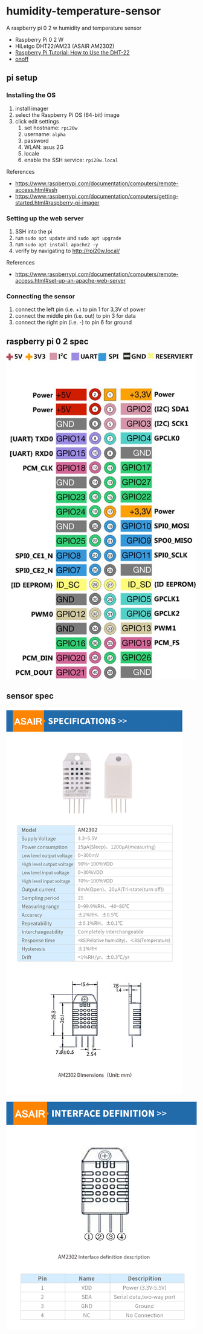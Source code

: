 # humidity-temperature-sensor

A raspberry pi 0 2 w humidity and temperature sensor

- Raspberry Pi 0 2 W
- HiLetgo DHT22/AM23 (ASAIR AM2302)
- [Raspberry Pi Tutorial: How to Use the DHT-22](https://www.instructables.com/Raspberry-Pi-Tutorial-How-to-Use-the-DHT-22/)
- [onoff](https://github.com/fivdi/onoff)

## pi setup

### Installing the OS

1. install imager
1. select the Raspberry Pi OS (64-bit) image
1. click edit settings
    1. set hostname: `rpi20w`
    1. username: `alpha`
    1. password
    1. WLAN: asus 2G
    1. locale
    1. enable the SSH service: `rpi20w.local`

References

- <https://www.raspberrypi.com/documentation/computers/remote-access.html#ssh>
- <https://www.raspberrypi.com/documentation/computers/getting-started.html#raspberry-pi-imager>

### Setting up the web server

1. SSH into the pi
1. run `sudo apt update` and `sudo apt upgrade`
1. run `sudo apt install apache2 -y`
1. verify by navigating to <http://rpi20w.local/>

References

- <https://www.raspberrypi.com/documentation/computers/remote-access.html#set-up-an-apache-web-server>

### Connecting the sensor

1. connect the left pin (i.e. +) to pin 1 for 3,3V of power
1. connect the middle pin (i.e. out) to pin 3 for data
1. connect the right pin (i.e. -) to pin 6 for ground

## raspberry pi 0 2 spec

![rpi pin out](./assets/pinout.jpeg)

## sensor spec

![spec](./assets/AM2302-spec-2022-10-25_03.jpg)

![interface](./assets/AM2302-interface-2022-10-25_04.jpg)
